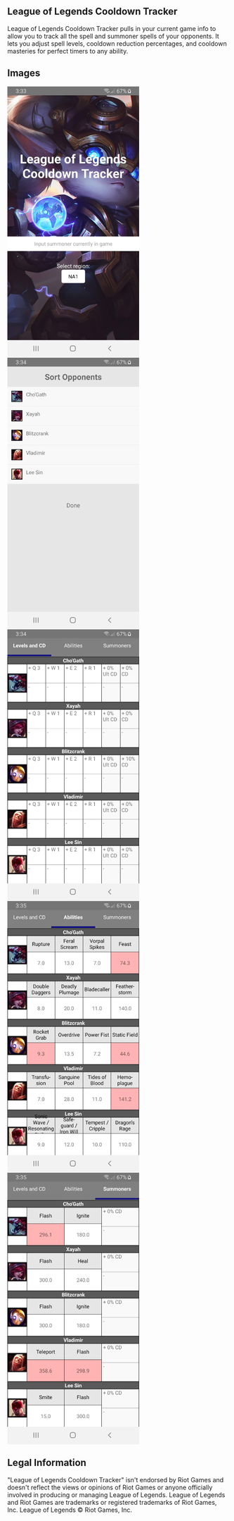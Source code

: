 ## League of Legends Cooldown Tracker

League of Legends Cooldown Tracker pulls in your current game info to allow you to track all the spell and summoner spells of your opponents. It lets you adjust spell levels, cooldown reduction percentages, and cooldown masteries for perfect timers to any ability.

## Images

<img src="Screenshot_20190519-153343_lolcooldown.jpg" width="300" align="center">

<img src="Screenshot_20190519-153420_lolcooldown.jpg" width="300" align="center">

<img src="Screenshot_20190519-153454_lolcooldown.jpg" width="300" align="center">

<img src="Screenshot_20190519-153511_lolcooldown.jpg" width="300" align="center">

<img src="Screenshot_20190519-153520_lolcooldown.jpg" width="300" align="center">


## Legal Information

"League of Legends Cooldown Tracker" isn't endorsed by Riot Games and doesn't reflect the views or opinions of Riot Games or anyone officially involved in producing or managing League of Legends. League of Legends and Riot Games are trademarks or registered trademarks of Riot Games, Inc. League of Legends © Riot Games, Inc.
